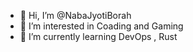 - 👋 Hi, I’m @NabaJyotiBorah
- 👀 I’m interested in Coading and Gaming
- 🌱 I’m currently learning DevOps , Rust
